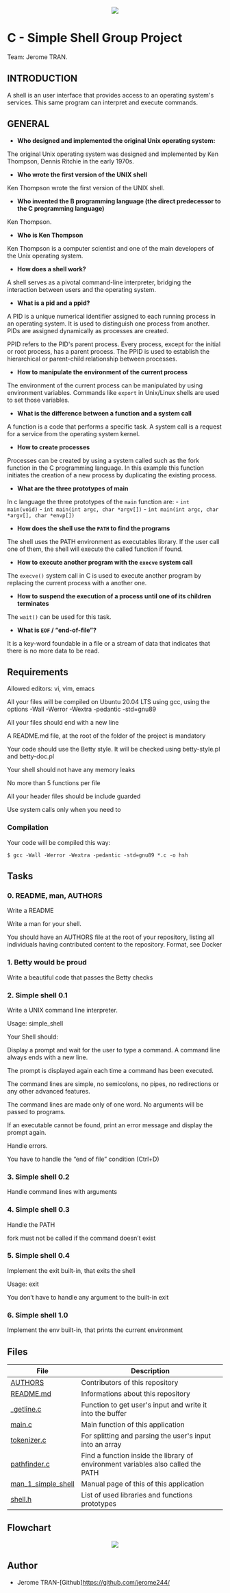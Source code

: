<p align="center"><img src="https://github.com/jerome244/holbertonschool-simple_shell/blob/main/img/images.png"></p>

# C - Simple Shell Group Project
Team: Jerome TRAN.

## INTRODUCTION
A shell is an user interface that provides access to an operating system's services. This same program can interpret and execute commands.

## GENERAL
- **Who designed and implemented the original Unix operating system:**

The original Unix operating system was designed and implemented by Ken Thompson, Dennis Ritchie in the early 1970s.

- **Who wrote the first version of the UNIX shell**

Ken Thompson wrote the first version of the UNIX shell.

- **Who invented the B programming language (the direct predecessor to the C programming language)**

Ken Thompson.

- **Who is Ken Thompson**

Ken Thompson is a computer scientist and one of the main developers of the Unix operating system.

- **How does a shell work?**

A shell serves as a pivotal command-line interpreter, bridging the interaction between users and the operating system.

- **What is a pid and a ppid?**

A PID is a unique numerical identifier assigned to each running process in an operating system.
It is used to distinguish one process from another.
PIDs are assigned dynamically as processes are created.

PPID refers to the PID's parent process. Every process, except for the initial or root process, has a parent process.
The PPID is used to establish the hierarchical or parent-child relationship between processes.


- **How to manipulate the environment of the current process**

The environment of the current process can be manipulated by using environment variables. Commands like `export` in Unix/Linux shells are used to set those variables.

- **What is the difference between a function and a system call**

A function is a code that performs a specific task. A system call is a request for a service from the operating system kernel.

- **How to create processes**

Processes can be created by using a system called such as the fork function in the C programming language. In this example this function initiates the creation of a new process by duplicating the existing process.

- **What are the three prototypes of main**

In c language the three prototypes of the `main` function are:
    - `int main(void)`
    - `int main(int argc, char *argv[])`
    - `int main(int argc, char *argv[], char *envp[])`

- **How does the shell use the `PATH` to find the programs**

The shell uses the PATH environment as executables library. If the user call one of them, the shell will execute the called function if found.

- **How to execute another program with the `execve` system call**

The `execve()` system call in C is used to execute another program by replacing the current process with a another one.

- **How to suspend the execution of a process until one of its children terminates**

The `wait()` can be used for this task.

- **What is `EOF` / “end-of-file”?**

It is a key-word foundable in a file or a stream of data that indicates that there is no more data to be read.

## Requirements

Allowed editors: vi, vim, emacs

All your files will be compiled on Ubuntu 20.04 LTS using gcc, using the options -Wall -Werror -Wextra -pedantic -std=gnu89

All your files should end with a new line

A README.md file, at the root of the folder of the project is mandatory

Your code should use the Betty style. It will be checked using betty-style.pl and betty-doc.pl

Your shell should not have any memory leaks

No more than 5 functions per file

All your header files should be include guarded

Use system calls only when you need to 


### Compilation

Your code will be compiled this way:

```
$ gcc -Wall -Werror -Wextra -pedantic -std=gnu89 *.c -o hsh

```

## Tasks

### 0. README, man, AUTHORS
Write a README

Write a man for your shell.

You should have an AUTHORS file at the root of your repository, listing all individuals having contributed content to the repository. Format, see Docker

### 1. Betty would be proud
Write a beautiful code that passes the Betty checks

### 2. Simple shell 0.1
Write a UNIX command line interpreter.

Usage: simple_shell

Your Shell should:

Display a prompt and wait for the user to type a command. A command line always ends with a new line.

The prompt is displayed again each time a command has been executed.

The command lines are simple, no semicolons, no pipes, no redirections or any other advanced features.

The command lines are made only of one word. No arguments will be passed to programs.

If an executable cannot be found, print an error message and display the prompt again.

Handle errors.

You have to handle the “end of file” condition (Ctrl+D)

### 3. Simple shell 0.2
Handle command lines with arguments

### 4. Simple shell 0.3

Handle the PATH

fork must not be called if the command doesn’t exist
### 5. Simple shell 0.4

Implement the exit built-in, that exits the shell

Usage: exit

You don’t have to handle any argument to the built-in exit

### 6. Simple shell 1.0

Implement the env built-in, that prints the current environment

## Files

|File|Description|
|---|---|
|[AUTHORS](https://github.com/jerome244/holbertonschool-simple_shell/blob/master/AUTHORS)|Contributors of this repository|
|[README.md](https://github.com/jerome244/holbertonschool-simple_shell/blob/master/README.md)|Informations about this repository|
|[_getline.c](https://github.com/jerome244/holbertonschool-simple_shell/blob/master/_getline.c)|Function to get user's input and write it into the buffer|
|[main.c](https://github.com/jerome244/holbertonschool-simple_shell/blob/master/main.c)|Main function of this application|
|[tokenizer.c](https://github.com/jerome244/holbertonschool-simple_shell/blob/master/tokenizer.c)|For splitting and parsing the user's input into an array|
|[pathfinder.c](https://github.com/jerome244/holbertonschool-simple_shell/blob/master/pathfinder.c)|Find a function inside the library of environment variables also called the PATH|
|[man_1_simple_shell](https://github.com/jerome244/holbertonschool-simple_shell/blob/master/man_1_simple_shell)|Manual page of this of this application|
|[shell.h](https://github.com/jerome244/holbertonschool-simple_shell/blob/master/shell.h)|List of used libraries and functions prototypes|

## Flowchart

<p align="center"><img src="https://github.com/jerome244/holbertonschool-simple_shell/blob/master/img/flowchart.png"></p>

## Author
*	Jerome TRAN-[Github]https://github.com/jerome244/
